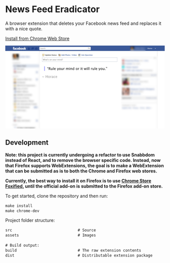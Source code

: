 News Feed Eradicator
====================

A browser extension that deletes your Facebook news feed
and replaces it with a nice quote.

[Install from Chrome Web Store](https://chrome.google.com/webstore/detail/news-feed-eradicator-for/fjcldmjmjhkklehbacihaiopjklihlgg?hl=en)

![Screenshot](https://raw.githubusercontent.com/jordwest/news-feed-eradicator/master/assets/screenshot.jpg)

Development
-----------

**Note: this project is currently undergoing a refactor to use Snabbdom instead of React, and to remove the browser specific code. Instead,
now that Firefox supports WebExtensions, the goal is to make a WebExtension that can be submitted as is to both the Chrome and Firefox web stores.**

**Currently, the best way to install it on Firefox is to use [Chrome Store Foxified](https://addons.mozilla.org/en-US/firefox/addon/chrome-store-foxified/), until the official add-on is submitted to the Firefox add-on store.**

To get started, clone the repository and then run:

    make install
    make chrome-dev

Project folder structure:

    src                             # Source
    assets                          # Images

    # Build output:
    build                           # The raw extension contents
    dist                            # Distributable extension package
